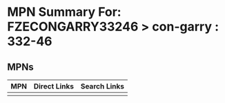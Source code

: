 



# MPN Summary For: FZECONGARRY33246 > con-garry : 332-46

## MPNs
  

|MPN|Direct Links|Search Links|
| :--- | :--- | :--- |
||||
